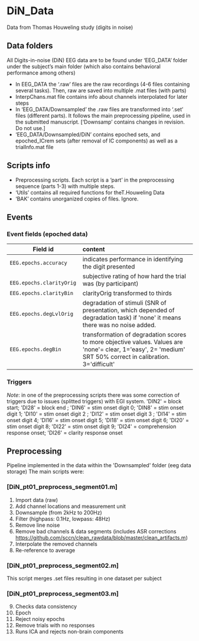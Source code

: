    

# DiN_Data 
Data from Thomas Houweling study (digits in noise)
## Data folders
All Digits-in-noise (DiN) EEG data are to be found under ‘EEG_DATA’ folder under the subject’s main folder (which also contains behavioral performance among others)

* In EEG_DATA the ‘.raw’ files are the raw recordings (4-6 files containing several tasks). Then, raw are saved into multiple .mat files (with parts)
* InterpChans.mat file contains info about channels interpolated for later steps
* In ‘EEG_DATA/Downsampled’ the .raw files are transformed into ‘.set’ files (different parts). It follows the main preprocessing pipeline, used in the submitted manuscript. \[‘Downsamp’ contains changes in revision. Do not use.]
 * ‘EEG_DATA/Downsampled/DiN’ contains epoched sets, and epoched_ICrem sets (after removal of IC components) as well as a trialInfo.mat file

## Scripts info
* Preprocessing scripts. Each script is a ‘part’ in the preprocessing sequence (parts 1-3) with multiple steps. 
* ‘Utils’ contains all required functions for theT.Houweling Data 
* ‘BAK’ contains unorganized copies of files. Ignore.

## Events

### Event fields (epoched data)

| Field id     | content          
| ------------- |:-------------|
|`EEG.epochs.accuracy` | indicates performance in identifying the digit presented 
|` EEG.epochs.clarityOrig` | subjective rating of how hard the trial was (by participant)
|`EEG.epochs.clarityBin`| clarityOrig transformed to thirds
| `EEG.epochs.degLvlOrig` | degradation of stimuli (SNR of presentation, which depended of degradation task) if 'none' it means there was no noise added. 
| `EEG.epochs.degBin` | transformation of degradation scores to more objective values. Values are 'none'= clear, 1='easy', 2= 'medium' SRT 50% correct in calibration. 3='difficult' 


### Triggers
*Note*: in one of the preprocessing scripts there was some correction of triggers due to issues (splitted triggers) with EGI system. 
'DIN2' = block start; 'DI28' = block end ;  'DIN6' = stim onset digit 0; 'DIN8' = stim onset digit 1;  'DI10' = stim onset digit 2 ; 'DI12' = stim onset digit 3 ; 'DI14' = stim onset digit 4; 'DI16' = stim onset digit 5; 'DI18' = stim onset digit 6;  'DI20' = stim onset digit 8; 'DI22' = stim onset digit 9;  'DI24' = comprehension response onset; 'DI26' = clarity response onset

## Preprocessing 
Pipeline implemented in the data within the 'Downsampled' folder (eeg data storage) The main scripts were: 
### \[DiN_pt01_preprocess_segment01.m]
  1. Import data (raw)
  2. Add channel locations and measurement unit
  3. Downsample (from 2kHz to 200Hz)
  4. Filter (highpass: 0.1Hz, lowpass: 48Hz)
  5. Remove line noise
  6. Remove bad channels & data segments (includes ASR corrections https://github.com/sccn/clean_rawdata/blob/master/clean_artifacts.m)
  7. Interpolate the removed channels
  8. Re-reference to average

### \[DiN_pt01_preprocess_segment02.m]
  This script merges .set files resulting in one dataset per subject
  
### \[DiN_pt01_preprocess_segment03.m]
  
  9.  Checks data consistency
  10. Epoch
  11. Reject noisy epochs
  12. Remove trials with no responses
  13. Runs ICA and rejects non-brain components
  
